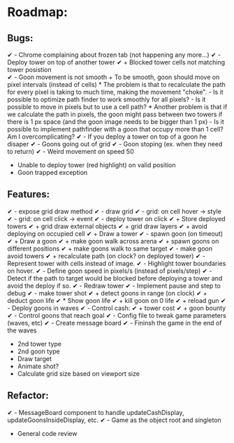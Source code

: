 # Roadmap:

## Bugs:
✔ - Chrome complaining about frozen tab (not happening any more...)
✔ - Deploy tower on top of another tower
    ✔ + Blocked tower cells not matching tower posistion  
✔ - Goon movement is not smooth
    + To be smooth, goon should move on pixel intervals (instead of cells)
        * The problem is that to recalculate the path for every pixel is taking to much time, making the movement "choke".
            - Is it possible to optimize path finder to work smoothly for all pixels?
            - Is it possible to move in pixels but to use a cell path? 
        * Another problem is that if we calculate the path in pixels, the goon might pass between two towers if there is 1 px space (and the goon image needs to be bigger than 1 px)
            - Is it possible to implement pathfinder with a goon that occupy more than 1 cell? Am I overcomplicating?
✔ - If you deploy a tower on top of a goon he disaper
✔ - Goons going out of grid
✔ - Goon stoping (ex. when they need to return)
✔ - Weird movement on speed 50

- Unable to deploy tower (red highlight) on valid position
- Goon trapped exception

## Features:
✔︎ - expose grid draw method
✔︎ - draw grid
✔︎ - grid: on cell hover -> style
✔︎ - grid: on cell click -> event
✔ - deploy tower on click
    ✔ + Store deployed towers
    ✔ + grid draw external objects
    ✔ + grid draw layers
    ✔ + avoid deploying on occupied cell
    ✔ + Draw a tower
✔ - spawn goon (on timeout)
    ✔ + Draw a goon
    ✔ + make goon walk across arena
    ✔ + spawn goons on different positions
    ✔ + make goons walk to same target
✔ - make goon avoid towers
    ✔ + recalculate path (on clock? on deployed tower)
✔ - Represent tower with cells instead of image.
✔ - Highlight tower boundaries on hover.
✔ - Define goon speed in pixels/s (instead of pixels/step)
✔ - Detect if the path to target would be blocked before deploying a tower and avoid the deploy if so.
✔ - Redraw tower
✔ - Implement pause and step to debug
✔ - make tower shot
    ✔ + detect goons in range (on clock)
    ✔ + deduct goon life
        ✔ * Show goon life
    ✔ + kill goon on 0 life
    ✔ + reload gun
✔ - Deploy goons in waves
✔ - Control cash:
    ✔ + tower cost
    ✔ + goon bounty
✔ - Control goons that reach goal
✔ - Config file to tweak game parameters (waves, etc)
✔ - Create message board
✔ - Fininsh the game in the end of the waves

- 2nd tower type
- 2nd goon type
- Draw target
- Animate shot?
- Calculate grid size based on viewport size

## Refactor:
✔ - MessageBoard component to handle updateCashDisplay, updateGoonsInsideDisplay, etc.
✔ - Game as the object root and singleton

- General code review


